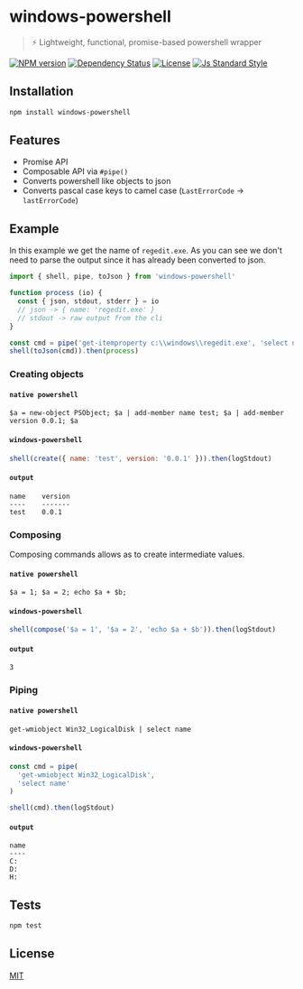 
# windows-powershell

> :zap: Lightweight, functional, promise-based powershell wrapper

[![NPM version][version-image]][version-url]
[![Dependency Status][david-image]][david-url]
[![License][license-image]][license-url]
[![Js Standard Style][standard-image]][standard-url]

## Installation

```bash
npm install windows-powershell
```

## Features

* Promise API
* Composable API via `#pipe()`
* Converts powershell like objects to json
* Converts pascal case keys to camel case (`LastErrorCode` -> `lastErrorCode`)

## Example

In this example we get the name of `regedit.exe`. As you can see we don't need to parse the output since it has already been converted to json.


```js
import { shell, pipe, toJson } from 'windows-powershell'

function process (io) {
  const { json, stdout, stderr } = io
  // json -> { name: 'regedit.exe' }
  // stdout -> raw output from the cli
}

const cmd = pipe('get-itemproperty c:\\windows\\regedit.exe', 'select name')
shell(toJson(cmd)).then(process)
```

### Creating objects

#### `native powershell`

```
$a = new-object PSObject; $a | add-member name test; $a | add-member version 0.0.1; $a
```

#### `windows-powershell`
```js
shell(create({ name: 'test', version: '0.0.1' })).then(logStdout)
```

#### `output`

```
name    version        
----    -------                       
test    0.0.1     
```

### Composing

Composing commands allows as to create intermediate values.

#### `native powershell`

```
$a = 1; $a = 2; echo $a + $b;
```

#### `windows-powershell`

```js
shell(compose('$a = 1', '$a = 2', 'echo $a + $b')).then(logStdout)
```

#### `output`

```
3
```

### Piping

#### `native powershell`

```
get-wmiobject Win32_LogicalDisk | select name
```

#### `windows-powershell`

```js
const cmd = pipe(
  'get-wmiobject Win32_LogicalDisk',
  'select name'
)

shell(cmd).then(logStdout)
```

#### `output`

```
name
----
C:
D:
H:
```

## Tests

```bash
npm test
```

## License

[MIT][license-url]

[version-image]: https://img.shields.io/npm/v/windows-powershell.svg?style=flat-square
[version-url]: https://npmjs.org/package/windows-powershell
[david-image]: http://img.shields.io/david/kanton-aargau/windows-powershell.svg?style=flat-square
[david-url]: https://david-dm.org/kanton-aargau/windows-powershell
[standard-image]: https://img.shields.io/badge/code-standard-brightgreen.svg?style=flat-square
[standard-url]: https://github.com/feross/standard
[license-image]: http://img.shields.io/npm/l/windows-powershell.svg?style=flat-square
[license-url]: ./license